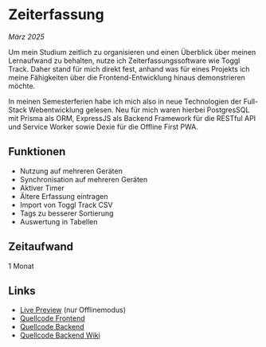# Zeiterfassung 

*März 2025*

Um mein Studium zeitlich zu organisieren und einen Überblick über meinen Lernaufwand zu behalten, nutze ich Zeiterfassungssoftware wie Toggl Track. Daher stand für mich direkt fest, anhand was für eines Projekts ich meine Fähigkeiten über die Frontend-Entwicklung hinaus demonstrieren möchte. 

In meinen Semesterferien habe ich mich also in neue Technologien der Full-Stack Webentwicklung gelesen. Neu für mich waren hierbei PostgresSQL mit Prisma als ORM, ExpressJS als Backend Framework für die RESTful API und Service Worker sowie Dexie für die Offline First PWA. 

## Funktionen

- Nutzung auf mehreren Geräten
- Synchronisation auf mehreren Geräten
- Aktiver Timer
- Ältere Erfassung eintragen
- Import von Toggl Track CSV
- Tags zu besserer Sortierung
- Auswertung in Tabellen

## Zeitaufwand

1 Monat

## Links

- [Live Preview](https://tomsoerr.github.io/TimeOps-Manager-Webapp/) (nur Offlinemodus)
- [Quellcode Frontend](https://github.com/TomSoerr/TimeOps-Manager-Webapp)
- [Quellcode Backend](https://github.com/TomSoerr/TimeOps-Manager-Backend)
- [Quellcode Backend Wiki](https://github.com/TomSoerr/TimeOps-Manager-Backend/wiki)
